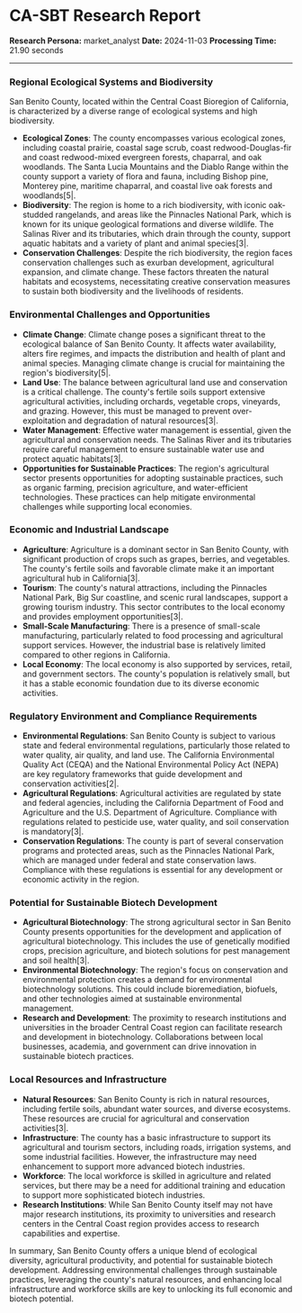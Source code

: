 # CA-SBT Research Report

**Research Persona:** market_analyst
**Date:** 2024-11-03
**Processing Time:** 21.90 seconds

---

### Regional Ecological Systems and Biodiversity

San Benito County, located within the Central Coast Bioregion of California, is characterized by a diverse range of ecological systems and high biodiversity.

- **Ecological Zones**: The county encompasses various ecological zones, including coastal prairie, coastal sage scrub, coast redwood-Douglas-fir and coast redwood-mixed evergreen forests, chaparral, and oak woodlands. The Santa Lucia Mountains and the Diablo Range within the county support a variety of flora and fauna, including Bishop pine, Monterey pine, maritime chaparral, and coastal live oak forests and woodlands[5|.
- **Biodiversity**: The region is home to a rich biodiversity, with iconic oak-studded rangelands, and areas like the Pinnacles National Park, which is known for its unique geological formations and diverse wildlife. The Salinas River and its tributaries, which drain through the county, support aquatic habitats and a variety of plant and animal species[3|.
- **Conservation Challenges**: Despite the rich biodiversity, the region faces conservation challenges such as exurban development, agricultural expansion, and climate change. These factors threaten the natural habitats and ecosystems, necessitating creative conservation measures to sustain both biodiversity and the livelihoods of residents.

### Environmental Challenges and Opportunities

- **Climate Change**: Climate change poses a significant threat to the ecological balance of San Benito County. It affects water availability, alters fire regimes, and impacts the distribution and health of plant and animal species. Managing climate change is crucial for maintaining the region's biodiversity[5|.
- **Land Use**: The balance between agricultural land use and conservation is a critical challenge. The county's fertile soils support extensive agricultural activities, including orchards, vegetable crops, vineyards, and grazing. However, this must be managed to prevent over-exploitation and degradation of natural resources[3|.
- **Water Management**: Effective water management is essential, given the agricultural and conservation needs. The Salinas River and its tributaries require careful management to ensure sustainable water use and protect aquatic habitats[3|.
- **Opportunities for Sustainable Practices**: The region's agricultural sector presents opportunities for adopting sustainable practices, such as organic farming, precision agriculture, and water-efficient technologies. These practices can help mitigate environmental challenges while supporting local economies.

### Economic and Industrial Landscape

- **Agriculture**: Agriculture is a dominant sector in San Benito County, with significant production of crops such as grapes, berries, and vegetables. The county's fertile soils and favorable climate make it an important agricultural hub in California[3|.
- **Tourism**: The county's natural attractions, including the Pinnacles National Park, Big Sur coastline, and scenic rural landscapes, support a growing tourism industry. This sector contributes to the local economy and provides employment opportunities[3|.
- **Small-Scale Manufacturing**: There is a presence of small-scale manufacturing, particularly related to food processing and agricultural support services. However, the industrial base is relatively limited compared to other regions in California.
- **Local Economy**: The local economy is also supported by services, retail, and government sectors. The county's population is relatively small, but it has a stable economic foundation due to its diverse economic activities.

### Regulatory Environment and Compliance Requirements

- **Environmental Regulations**: San Benito County is subject to various state and federal environmental regulations, particularly those related to water quality, air quality, and land use. The California Environmental Quality Act (CEQA) and the National Environmental Policy Act (NEPA) are key regulatory frameworks that guide development and conservation activities[2|.
- **Agricultural Regulations**: Agricultural activities are regulated by state and federal agencies, including the California Department of Food and Agriculture and the U.S. Department of Agriculture. Compliance with regulations related to pesticide use, water quality, and soil conservation is mandatory[3|.
- **Conservation Regulations**: The county is part of several conservation programs and protected areas, such as the Pinnacles National Park, which are managed under federal and state conservation laws. Compliance with these regulations is essential for any development or economic activity in the region.

### Potential for Sustainable Biotech Development

- **Agricultural Biotechnology**: The strong agricultural sector in San Benito County presents opportunities for the development and application of agricultural biotechnology. This includes the use of genetically modified crops, precision agriculture, and biotech solutions for pest management and soil health[3|.
- **Environmental Biotechnology**: The region's focus on conservation and environmental protection creates a demand for environmental biotechnology solutions. This could include bioremediation, biofuels, and other technologies aimed at sustainable environmental management.
- **Research and Development**: The proximity to research institutions and universities in the broader Central Coast region can facilitate research and development in biotechnology. Collaborations between local businesses, academia, and government can drive innovation in sustainable biotech practices.

### Local Resources and Infrastructure

- **Natural Resources**: San Benito County is rich in natural resources, including fertile soils, abundant water sources, and diverse ecosystems. These resources are crucial for agricultural and conservation activities[3|.
- **Infrastructure**: The county has a basic infrastructure to support its agricultural and tourism sectors, including roads, irrigation systems, and some industrial facilities. However, the infrastructure may need enhancement to support more advanced biotech industries.
- **Workforce**: The local workforce is skilled in agriculture and related services, but there may be a need for additional training and education to support more sophisticated biotech industries.
- **Research Institutions**: While San Benito County itself may not have major research institutions, its proximity to universities and research centers in the Central Coast region provides access to research capabilities and expertise.

In summary, San Benito County offers a unique blend of ecological diversity, agricultural productivity, and potential for sustainable biotech development. Addressing environmental challenges through sustainable practices, leveraging the county's natural resources, and enhancing local infrastructure and workforce skills are key to unlocking its full economic and biotech potential.